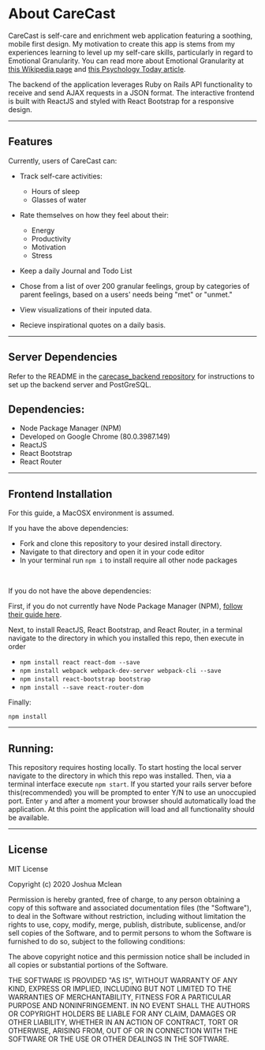 # About CareCast

CareCast is self-care and enrichment web application featuring a soothing, mobile first design. My motivation to create this app is stems from my experiences learning to level up my self-care skills, particularly in regard to Emotional Granularity. You can read more about Emotional Granularity at [this Wikipedia page](https://en.wikipedia.org/wiki/Emotional_granularity) and [this Psychology Today article](https://www.psychologytoday.com/us/blog/the-mindful-self-express/201906/master-your-feelings-new-tools-inspired-neuroscience).

The backend of the application leverages Ruby on Rails API functionality to receive and send AJAX requests in a JSON format. The interactive frontend is built with ReactJS and styled with React Bootstrap for a responsive design.

---

## Features

Currently, users of CareCast can:

* Track self-care activities:
  * Hours of sleep
  * Glasses of water

* Rate themselves on how they feel about their:
  * Energy
  * Productivity
  * Motivation
  * Stress

* Keep a daily Journal and Todo List
* Chose from a list of over 200 granular feelings, group by categories of parent feelings, based on a users' needs being "met" or "unmet."

* View visualizations of their inputed data.
* Recieve inspirational quotes on a daily basis.

---

## Server Dependencies
Refer to the README in the [carecase_backend repository](https://github.com/jmclean-coder/carecast_backend) for instructions to set up the backend server and PostGreSQL.

## Dependencies:
* Node Package Manager (NPM)
* Developed on Google Chrome (80.0.3987.149)
* ReactJS
* React Bootstrap
* React Router

---

## Frontend Installation

For this guide, a MacOSX environment is assumed.

If you have the above dependencies:
<br />
- Fork and clone this repository to your desired install directory. 
- Navigate to that directory and open it in your code editor
- In your terminal run `npm i` to install require all other node packages
<br />

If you do not have the above dependencies:

First, if you do not currently have Node Package Manager (NPM), [follow their guide here](https://docs.npmjs.com/downloading-and-installing-node-js-and-npm).
<br />

Next, to install ReactJS, React Bootstrap, and React Router, in a terminal navigate to the directory in which you installed this repo, then execute in order

- `npm install react react-dom --save`
- `npm install webpack webpack-dev-server webpack-cli --save`
- `npm install react-bootstrap bootstrap`
- `npm install --save react-router-dom`
  
Finally:

```npm install```

---

## Running:
This repository requires hosting locally. To start hosting the local server navigate to the directory in which this repo was installed. Then, via a terminal interface execute ```npm start```. If you started your rails server before this(recommended) you will be prompted to enter Y/N to use an unoccupied port. Enter `y` and after a moment your browser should automatically load the application. At this point the application will load and all functionality should be available.

---

<!-- ## Contribution: -->

## License
MIT License

Copyright (c) 2020 Joshua Mclean

Permission is hereby granted, free of charge, to any person obtaining a copy
of this software and associated documentation files (the "Software"), to deal
in the Software without restriction, including without limitation the rights
to use, copy, modify, merge, publish, distribute, sublicense, and/or sell
copies of the Software, and to permit persons to whom the Software is
furnished to do so, subject to the following conditions:

The above copyright notice and this permission notice shall be included in all
copies or substantial portions of the Software.

THE SOFTWARE IS PROVIDED "AS IS", WITHOUT WARRANTY OF ANY KIND, EXPRESS OR
IMPLIED, INCLUDING BUT NOT LIMITED TO THE WARRANTIES OF MERCHANTABILITY,
FITNESS FOR A PARTICULAR PURPOSE AND NONINFRINGEMENT. IN NO EVENT SHALL THE
AUTHORS OR COPYRIGHT HOLDERS BE LIABLE FOR ANY CLAIM, DAMAGES OR OTHER
LIABILITY, WHETHER IN AN ACTION OF CONTRACT, TORT OR OTHERWISE, ARISING FROM,
OUT OF OR IN CONNECTION WITH THE SOFTWARE OR THE USE OR OTHER DEALINGS IN THE
SOFTWARE.